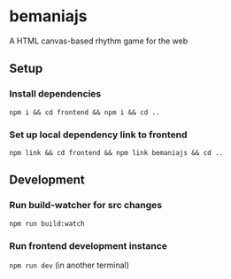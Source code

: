 # bemaniajs

A HTML canvas-based rhythm game for the web

## Setup

### Install dependencies
`npm i && cd frontend && npm i && cd ..`

### Set up local dependency link to frontend
`npm link && cd frontend && npm link bemaniajs && cd ..`


## Development

### Run build-watcher for src changes
`npm run build:watch`

### Run frontend development instance
`npm run dev` (in another terminal)
